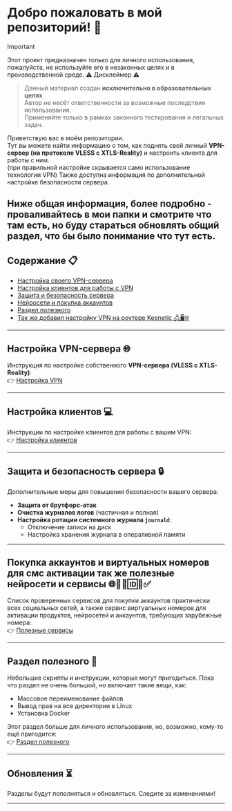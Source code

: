 # Добро пожаловать в мой репозиторий! 👋

> [!IMPORTANT]
> Этот проект предназначен только для личного использования, пожалуйста, не используйте его в незаконных целях и в производственной среде.
> ⚠️ Дисклеймер ⚠️
> > Данный материал создан **исключительно в образовательных целях**.  
> Автор не несёт ответственности за возможные последствия использования.  
> Применяйте только в рамках законного тестирования и легальных задач.
> 
Приветствую вас в моём репозитории.  
Тут вы можете найти информацию о том, как поднять свой личный **VPN-сервер (на протоколе VLESS с XTLS-Reality)** и настроить клиента для работы с ним.  
(при правильной настройке скрывается само использование технологии VPN)
Также доступна информация по дополнительной настройке безопасности сервера.

Ниже общая информация, более подробно - проваливайтесь в мои папки и смотрите что там есть, но буду стараться обновлять общий раздел, что бы было понимание что тут есть.
---

## Содержание 📋

- [Настройка своего VPN-сервера](https://github.com/soulpastwk/share/blob/main/VPN/%D0%A3%D1%81%D1%82%D0%B0%D0%BD%D0%BE%D0%B2%D0%BA%D0%B0_VPN.md)
- [Настройка клиентов для работы с VPN](https://github.com/soulpastwk/share/tree/main/VPN/Client)
- [Защита и безопасность сервера](https://github.com/soulpastwk/share/blob/main/VPN/%D0%A3%D1%81%D1%82%D0%B0%D0%BD%D0%BE%D0%B2%D0%BA%D0%B0_VPN_%D0%B4%D0%BE%D0%BF%D0%BE%D0%BB%D0%BD%D0%B5%D0%BD%D0%B8%D0%B5.md)
- [Нейросети и покупка аккаунтов](https://github.com/soulpastwk/share/tree/main/%D0%9D%D0%B5%D0%B9%D1%80%D0%BE%D0%BD%D0%BA%D0%B8)
- [Раздел полезного](https://github.com/soulpastwk/share/tree/main/poleznoe)
- [Так же добавил настройку VPN на роутере Keenetic 🖧🖥️🌐](https://github.com/soulpastwk/share/blob/main/VPN/VPN%20%D0%BD%D0%B0%20%D1%83%D1%80%D0%BE%D0%B2%D0%BD%D0%B5%20%D1%80%D0%BE%D1%83%D1%82%D0%B5%D1%80%D0%B0%20Keenetic.md)

---

## Настройка VPN-сервера 🌐

Инструкция по настройке собственного **VPN-сервера (VLESS с XTLS-Reality)**:  
👉 [Настройка VPN](https://github.com/soulpastwk/share/tree/main/VPN)

---

## Настройка клиентов 💻

Инструкции по настройке клиентов для работы с вашим VPN:  
👉 [Настройка клиентов](https://github.com/soulpastwk/share/tree/main/VPN/Client)

---

## Защита и безопасность сервера 🔒

Дополнительные меры для повышения безопасности вашего сервера:

- **Защита от брутфорс-атак**  
- **Очистка журналов логов** (частичная и полная)  
- **Настройка ротации системного журнала `journald`**:  
  - Отключение записи на диск  
  - Настройка хранения журнала в оперативной памяти  

---

## Покупка аккаунтов и виртуальных номеров для смс активации так же полезные нейросети и сервисы 🌐🙍‍♂️🆔📱✅

Список проверенных сервисов для покупки аккаунтов практически всех социальных сетей, а также сервис виртуальных номеров для активации продуктов, нейросетей и аккаунтов, требующих зарубежные номера:  
👉 [Полезные сервисы](https://github.com/soulpastwk/share/blob/main/%D0%9F%D0%BE%D0%BA%D1%83%D0%BF%D0%BA%D0%B0%20%D0%B0%D0%BA%D0%BA%D0%B0%D1%83%D0%BD%D1%82%D0%BE%D0%B2%20%D0%B8%20%D0%B2%D0%B8%D1%80%D1%82%D1%83%D0%B0%D0%BB%D1%8C%D0%BD%D1%8B%D0%B5%20%D0%BD%D0%BE%D0%BC%D0%B5%D1%80%D0%B0%20%D0%B4%D0%BB%D1%8F%20%D1%81%D0%BC%D1%81.md)

---

## Раздел полезного 🧩

Небольшие скрипты и инструкции, которые могут пригодиться. Пока что раздел не очень большой, но включает такие вещи, как:

- Массовое переименование файлов  
- Вывод прав на все директории в Linux  
- Установка Docker  

Этот раздел больше для личного использования, но, возможно, кому-то ещё пригодится:  
👉 [Раздел полезного](https://github.com/soulpastwk/share/tree/main/poleznoe)

---

## Обновления ⏳

Разделы будут пополняться и обновляться. Следите за изменениями!

---
